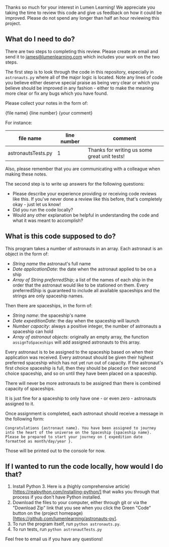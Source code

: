 Thanks so much for your interest in Lumen Learning!  We appreciate you taking the time to review this code and give us feedback on how it could be improved.  Please do not spend any longer than half an hour reviewing this project.

## What do I need to do?

There are two steps to completing this review.  Please create an email and send it to james@lumenlearning.com which includes your work on the two steps.

The first step is to look through the code in this repository, especially in `astronauts.py` where all of the major logic is located.  Note any lines of code you believe either deserve special praise as being very clear or which you believe should be improved in any fashion - either to make the meaning more clear or fix any bugs which you have found.

Please collect your notes in the form of:

{file name} {line number} {your comment}

For instance:

| file name | line number | comment |
| --- | --- | --- |
| astronautsTests.py | 1 | Thanks for writing us some great unit tests! |

Also, please remember that you are communicating with a colleague when making these notes.

The second step is to write up answers for the following questions:
* Please describe your experience providing or receiving code reviews like this.  If you've never done a review like this before, that's completely okay - just let us know!
* Did you run the code locally?
* Would any other explanation be helpful in understanding the code and what it was meant to accomplish?

## What is this code supposed to do?

This program takes a number of astronauts in an array.  Each astronaut is an object in the form of:

- *String name* the astronaut's full name
- *Date applicationDate*: the date when the astronaut applied to be on a ship
- *Array of String preferredShip*; a list of the names of each ship in the order that the astronaut would like to be stationed on them.  Every preferredShip is guaranteed to include all available spaceships and the strings are only spaceship names.

Then there are spaceships, in the form of:

- *String name*: the spaceship's name
- *Date expeditionDate*: the day when the spaceship will launch
- *Number capacity*: always a positive integer, the number of astronauts a spaceship can hold
- *Array of astronaut objects*: originally an empty array, the function `assignToSpaceships` will add assigned astronauts to this array.

Every astronaut is to be assigned to the spaceship based on when their application was received.  Every astronaut should be given their highest preferred spaceship which has not yet run out of capacity.  If the astronaut's first choice spaceship is full, then they should be placed on their second choice spaceship, and so on until they have been placed on a spaceship.

There will never be more astronauts to be assigned than there is combined capacity of spaceships.

It is just fine for a spaceship to only have one - or even zero - astronauts assigned to it.

Once assignment is completed, each astronaut should receive a message in the following form:

`Congratulations {astronaut name}. You have been assigned to journey into the heart of the universe on the Spaceship {spaceship name}. Please be prepared to start your journey on { expedition date formatted as month/day/year }.`

Those will be printed out to the console for now.

## If I wanted to run the code locally, how would I do that?

1. Install Python 3. Here is a (highly comprehensive article)[https://realpython.com/installing-python/] that walks you through that process if you don't have Python installed.
2. Download the files to your computer, either through git or via the "Download Zip" link that you see when you click the Green "Code" button on the (project homepage)[https://github.com/lumenlearning/astronauts-py].
3. To run the program itself, run `python astronauts.py`.
4. To run tests, run `python astronautTests.py`

Feel free to email us if you have any questions!
